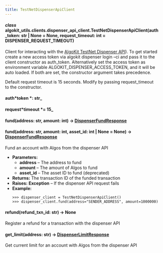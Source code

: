 ```yaml
---
title: TestNetDispenserApiClient
---
```


#### _class_ algokit_utils.clients.dispenser_api_client.TestNetDispenserApiClient(auth_token: str | None = None, request_timeout: int = DISPENSER_REQUEST_TIMEOUT)

Client for interacting with the [AlgoKit TestNet Dispenser API](/reference/algokit-utils-py/api/https/githubcom/algorandfoundation/algokit/blob/main/docs/testnet_apimdhttps/githubcom/algorandfoundation/algokit/blob/main/docs/testnet_api/)).
To get started create a new access token via algokit dispenser login –ci
and pass it to the client constructor as auth_token.
Alternatively set the access token as environment variable ALGOKIT_DISPENSER_ACCESS_TOKEN,
and it will be auto loaded. If both are set, the constructor argument takes precedence.

Default request timeout is 15 seconds. Modify by passing request_timeout to the constructor.

#### auth*token *: str\_

#### request*timeout *= 15\_

#### fund(address: str, amount: int) → [DispenserFundResponse](/reference/algokit-utils-py/api/clients/dispenser_api_client/dispenserfundresponse/#algokit_utils.clients.dispenser_api_client.DispenserFundResponse)

#### fund(address: str, amount: int, asset_id: int | None = None) → [DispenserFundResponse](/reference/algokit-utils-py/api/clients/dispenser_api_client/dispenserfundresponse/#algokit_utils.clients.dispenser_api_client.DispenserFundResponse)

Fund an account with Algos from the dispenser API

- **Parameters:**
  - **address** – The address to fund
  - **amount** – The amount of Algos to fund
  - **asset_id** – The asset ID to fund (deprecated)
- **Returns:**
  The transaction ID of the funded transaction
- **Raises:**
  **Exception** – If the dispenser API request fails
- **Example:**
  ```pycon
  >>> dispenser_client = TestNetDispenserApiClient()
  >>> dispenser_client.fund(address="SENDER_ADDRESS", amount=1000000)
  ```

#### refund(refund_txn_id: str) → None

Register a refund for a transaction with the dispenser API

#### get_limit(address: str) → [DispenserLimitResponse](/reference/algokit-utils-py/api/clients/dispenser_api_client/dispenserlimitresponse/#algokit_utils.clients.dispenser_api_client.DispenserLimitResponse)

Get current limit for an account with Algos from the dispenser API
